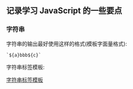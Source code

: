 ## 记录学习 JavaScript 的一些要点

### 字符串

字符串的输出最好使用这样的格式(模板字面量格式):
```
`${a}bbb${c}`
```
字符串标签模板:

[字符串标签模板](./字符串标签模板.png)


